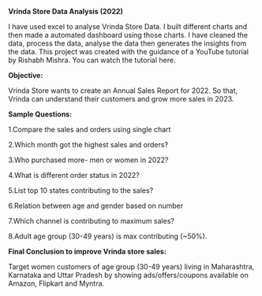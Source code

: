 **Vrinda Store Data Analysis (2022)**

I have used excel to analyse Vrinda Store Data. I built different charts and then made a automated dashboard using those charts. I have cleaned the data, process the data, analyse the data then generates the insights from the data. This project was created with the guidance of a YouTube tutorial by Rishabh Mishra. You can watch the tutorial here.

**Objective:**

Vrinda Store wants to create an Annual Sales Report for 2022. So that, Vrinda can understand their customers and grow more sales in 2023.

**Sample Questions:**

1.Compare the sales and orders using single chart

2.Which month got the highest sales and orders?

3.Who purchased more- men or women in 2022?

4.What is different order status in 2022?

5.List top 10 states contributing to the sales?

6.Relation between age and gender based on number

7.Which channel is contributing to maximum sales? 

8.Adult age group (30-49 years) is max contributing (~50%).


**Final Conclusion to improve Vrinda store sales:**

Target women customers of age group (30-49 years) living in Maharashtra, Karnataka and Uttar Pradesh by showing ads/offers/coupons available on Amazon, Flipkart and Myntra.
